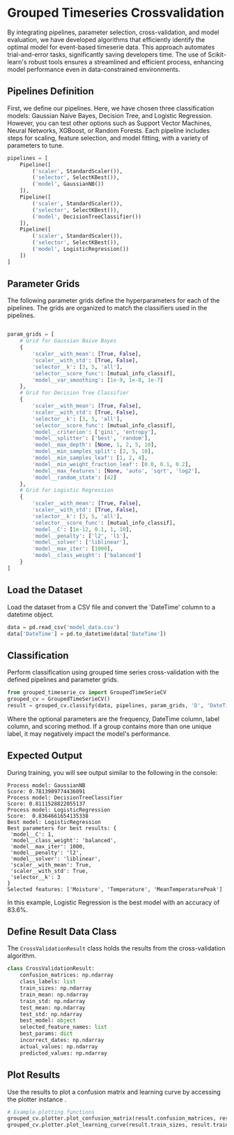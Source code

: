 # Grouped Timeseries Crossvalidation

By integrating pipelines, parameter selection, cross-validation, and model evaluation, we have developed algorithms that efficiently identify the optimal model for event-based timeserie data. This approach automates trial-and-error tasks, significantly saving developers time. The use of Scikit-learn's robust tools ensures a streamlined and efficient process, enhancing model performance even in data-constrained environments.


## Pipelines Definition
First, we define our pipelines. Here, we have chosen three classification models: Gaussian Naive Bayes, Decision Tree, and Logistic Regression. However, you can test other options such as Support Vector Machines, Neural Networks, XGBoost, or Random Forests. Each pipeline includes steps for scaling, feature selection, and model fitting, with a variety of parameters to tune.

```python
pipelines = [
    Pipeline([
        ('scaler', StandardScaler()),
        ('selector', SelectKBest()),
        ('model', GaussianNB())
    ]),
    Pipeline([
        ('scaler', StandardScaler()),
        ('selector', SelectKBest()),
        ('model', DecisionTreeClassifier())
    ]),
    Pipeline([
        ('scaler', StandardScaler()),
        ('selector', SelectKBest()),
        ('model', LogisticRegression())
    ])
]
```
## Parameter Grids
The following parameter grids define the hyperparameters for each of the pipelines. The grids are organized to match the classifiers used in the pipelines.

```python

param_grids = [
    # Grid for Gaussian Naive Bayes
    {
        'scaler__with_mean': [True, False],
        'scaler__with_std': [True, False],
        'selector__k': [3, 5, 'all'],
        'selector__score_func': [mutual_info_classif],
        'model__var_smoothing': [1e-9, 1e-8, 1e-7]
    },
    # Grid for Decision Tree Classifier
    {
        'scaler__with_mean': [True, False],
        'scaler__with_std': [True, False],
        'selector__k': [3, 5, 'all'],
        'selector__score_func': [mutual_info_classif],
        'model__criterion': ['gini', 'entropy'],
        'model__splitter': ['best', 'random'],
        'model__max_depth': [None, 1, 2, 5, 10],
        'model__min_samples_split': [2, 5, 10],
        'model__min_samples_leaf': [1, 2, 4],
        'model__min_weight_fraction_leaf': [0.0, 0.1, 0.2],
        'model__max_features': [None, 'auto', 'sqrt', 'log2'],
        'model__random_state': [42]
    },
    # Grid for Logistic Regression
    {
        'scaler__with_mean': [True, False],
        'scaler__with_std': [True, False],
        'selector__k': [3, 5, 'all'],
        'selector__score_func': [mutual_info_classif],
        'model__C': [1e-12, 0.1, 1, 10],
        'model__penalty': ['l2', 'l1'],
        'model__solver': ['liblinear'],
        'model__max_iter': [1000],
        'model__class_weight': ['balanced']
    }
]

```

## Load the Dataset
Load the dataset from a CSV file and convert the 'DateTime' column to a datetime object.
```python
data = pd.read_csv('model_data.csv')
data['DateTime'] = pd.to_datetime(data['DateTime'])
```

## Classification
Perform classification using grouped time series cross-validation with the defined pipelines and parameter grids.

```python
from grouped_timeserie_cv import GroupedTimeSerieCV
grouped_cv = GroupedTimeSerieCV()
result = grouped_cv.classify(data, pipelines, param_grids, 'D', 'DateTime','Label', 'accuracy')
```
Where the optional parameters are the frequency, DateTime column, label column, and scoring method.
If a group contains more than one unique label, it may negatively impact the model's performance.


## Expected Output

During training, you will see output similar to the following in the console:

```
Process model: GaussianNB
Score: 0.7813909774436091
Process model: DecisionTreeClassifier
Score: 0.8111528822055137
Process model: LogisticRegression
Score:  0.8364661654135338
Best model: LogisticRegression
Best parameters for best results: {
 'model__C': 1,
 'model__class_weight': 'balanced',
 'model__max_iter': 1000,
 'model__penalty': 'l2',
 'model__solver': 'liblinear',
 'scaler__with_mean': True,
 'scaler__with_std': True,
 'selector__k': 3
}
Selected features: ['Moisture', 'Temperature', 'MeanTemperaturePeak']

```

In this example, Logistic Regression is the best model with an accuracy of 83.6%.

## Define Result Data Class

The `CrossValidationResult` class holds the results from the cross-validation algorithm.

```python
class CrossValidationResult:
    confusion_matrices: np.ndarray
    class_labels: list
    train_sizes: np.ndarray
    train_mean: np.ndarray
    train_std: np.ndarray
    test_mean: np.ndarray
    test_std: np.ndarray
    best_model: object
    selected_feature_names: list
    best_params: dict
    incorrect_dates: np.ndarray
    actual_values: np.ndarray
    predicted_values: np.ndarray
```

## Plot Results

Use the results to plot a confusion matrix and learning curve by accessing the plotter instance .

```python
# Example plotting functions
grouped_cv.plotter.plot_confusion_matrix(result.confusion_matrices, result.class_labels)
grouped_cv.plotter.plot_learning_curve(result.train_sizes, result.train_mean, result.train_std, result.test_mean, result.test_std)
```


